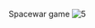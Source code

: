 Spacewar game 
![5](https://user-images.githubusercontent.com/61477088/202563970-86db3057-2175-4824-b2f2-ec798a86e17e.jpg)
